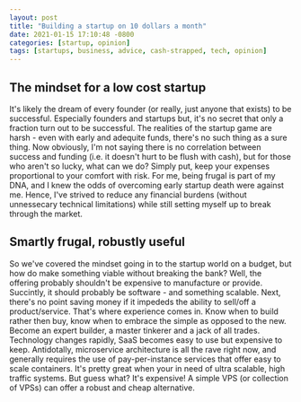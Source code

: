 ```yaml
---
layout: post
title: "Building a startup on 10 dollars a month"
date: 2021-01-15 17:10:48 -0800
categories: [startup, opinion]
tags: [startups, business, advice, cash-strapped, tech, opinion]
---
```


## The mindset for a low cost startup

It's likely the dream of every founder (or really, just anyone that exists) to be successful. Especially founders and startups but, it's no secret that only a fraction turn out to be successful. The realities of the startup game are harsh - even with early and adequite funds, there's no such thing as a sure thing. Now obviously, I'm not saying there is no correlation between success and funding (i.e. it doesn't hurt to be flush with cash), but for those who aren't so lucky, what can we do? Simply put, keep your expenses proportional to your comfort with risk. For me, being frugal is part of my DNA, and I knew the odds of overcoming early startup death were against me. Hence, I've strived to reduce any financial burdens (without unnessecary technical limitations) while still setting myself up to break through the market.

## Smartly frugal, robustly useful
So we've covered the mindset going in to the startup world on a budget, but how do make something viable without breaking the bank? Well, the offering probably shouldn't be expensive to manufacture or provide. Succintly, it should probably be software - and something scalable. Next, there's no point saving money if it impededs the ability to sell/off a product/service. That's where experience comes in. Know when to build rather then buy, know when to embrace the simple as opposed to the new. Become an expert builder, a master tinkerer and a jack of all trades. Technology changes rapidly, SaaS becomes easy to use but expensive to keep. Antidotally, microservice architecture is all the rave right now, and generally requires the use of pay-per-instance services that offer easy to scale containers. It's pretty great when your in need of ultra scalable, high traffic systems. But guess what? It's expensive! A simple VPS (or collection of VPSs) can offer a robust and cheap alternative.
